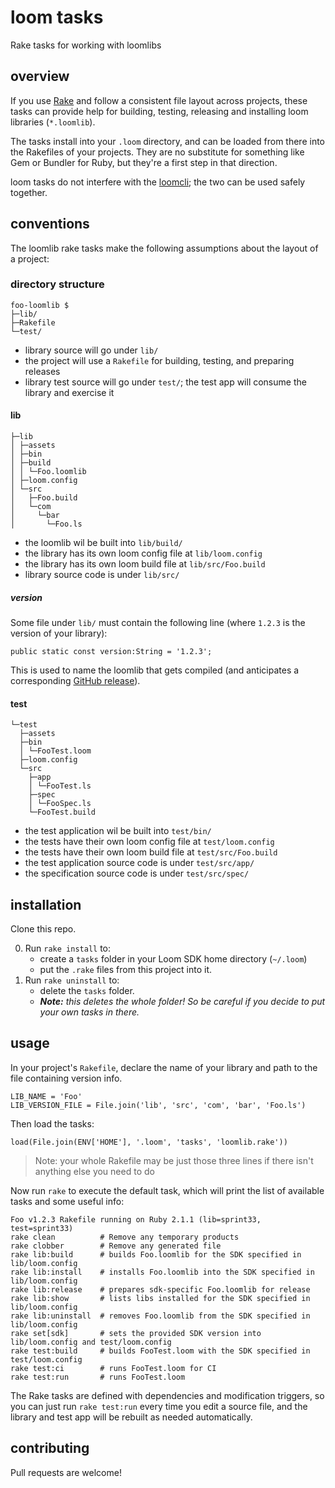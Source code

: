 loom tasks
==========

Rake tasks for working with loomlibs


## overview

If you use [Rake][rake] and follow a consistent file layout across projects, these tasks can provide help for building, testing, releasing and installing loom libraries (`*.loomlib`).

The tasks install into your `.loom` directory, and can be loaded from there into the Rakefiles of your projects.
They are no substitute for something like Gem or Bundler for Ruby, but they're a first step in that direction.

loom tasks do not interfere with the [loomcli][loomcli]; the two can be used safely together.


## conventions

The loomlib rake tasks make the following assumptions about the layout of a project:

### directory structure

    foo-loomlib $
    ├─lib/
    ├─Rakefile
    └─test/

* library source will go under `lib/`
* the project will use a `Rakefile` for building, testing, and preparing releases
* library test source will go under `test/`; the test app will consume the library and exercise it

#### lib

    ├─lib
    │ ├─assets
    │ ├─bin
    │ ├─build
    │ │ └─Foo.loomlib
    │ ├─loom.config
    │ └─src
    │   ├─Foo.build
    │   └─com
    │     └─bar
    │       └─Foo.ls

* the loomlib wil be built into `lib/build/`
* the library has its own loom config file at `lib/loom.config`
* the library has its own loom build file at `lib/src/Foo.build`
* library source code is under `lib/src/`

##### version

Some file under `lib/` must contain the following line (where `1.2.3` is the version of your library):

    public static const version:String = '1.2.3';

This is used to name the loomlib that gets compiled (and anticipates a corresponding [GitHub release][gh-releases]).

#### test

    └─test
      ├─assets
      ├─bin
      │ └─FooTest.loom
      ├─loom.config
      └─src
        ├─app
        │ └─FooTest.ls
        ├─spec
        │ └─FooSpec.ls
        └─FooTest.build

* the test application wil be built into `test/bin/`
* the tests have their own loom config file at `test/loom.config`
* the tests have their own loom build file at `test/src/Foo.build`
* the test application source code is under `test/src/app/`
* the specification source code is under `test/src/spec/`


## installation

Clone this repo.

0. Run `rake install` to:
    * create a `tasks` folder in your Loom SDK home directory (`~/.loom`)
    * put the `.rake` files from this project into it.
0. Run `rake uninstall` to:
    * delete the `tasks` folder.
    * _**Note:** this deletes the whole folder! So be careful if you decide to put your own tasks in there._


## usage

In your project's `Rakefile`, declare the name of your library and path to the file containing version info.

    LIB_NAME = 'Foo'
    LIB_VERSION_FILE = File.join('lib', 'src', 'com', 'bar', 'Foo.ls')

Then load the tasks:

    load(File.join(ENV['HOME'], '.loom', 'tasks', 'loomlib.rake'))

> Note: your whole Rakefile may be just those three lines if there isn't anything else you need to do

Now run `rake` to execute the default task, which will print the list of available tasks and some useful info:

    Foo v1.2.3 Rakefile running on Ruby 2.1.1 (lib=sprint33, test=sprint33)
    rake clean          # Remove any temporary products
    rake clobber        # Remove any generated file
    rake lib:build      # builds Foo.loomlib for the SDK specified in lib/loom.config
    rake lib:install    # installs Foo.loomlib into the SDK specified in lib/loom.config
    rake lib:release    # prepares sdk-specific Foo.loomlib for release
    rake lib:show       # lists libs installed for the SDK specified in lib/loom.config
    rake lib:uninstall  # removes Foo.loomlib from the SDK specified in lib/loom.config
    rake set[sdk]       # sets the provided SDK version into lib/loom.config and test/loom.config
    rake test:build     # builds FooTest.loom with the SDK specified in test/loom.config
    rake test:ci        # runs FooTest.loom for CI
    rake test:run       # runs FooTest.loom

The Rake tasks are defined with dependencies and modification triggers, so you can just run `rake test:run` every time you edit a source file, and the library and test app will be rebuilt as needed automatically.


## contributing

Pull requests are welcome!


[rake]: https://rubygems.org/gems/rake "Rake (Ruby make)"
[loomcli]: https://loomsdk.com/#see "See the Loom CLI demo"
[gh-releases]: https://help.github.com/articles/about-releases/ "about GitHub releases"
